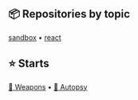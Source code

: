 ## 📦 Repositories by topic
[sandbox](https://github.com/valours?tab=repositories&q=sandbox&type=&language=&sort=) • [react](https://github.com/valours?tab=repositories&q=topic%3Areact&type=&language=&sort=)

## ⭐ Starts
[🚀 Weapons](https://github.com/stars/valours/lists/weapons) • [🔪 Autopsy](https://github.com/stars/valours/lists/autopsy)
